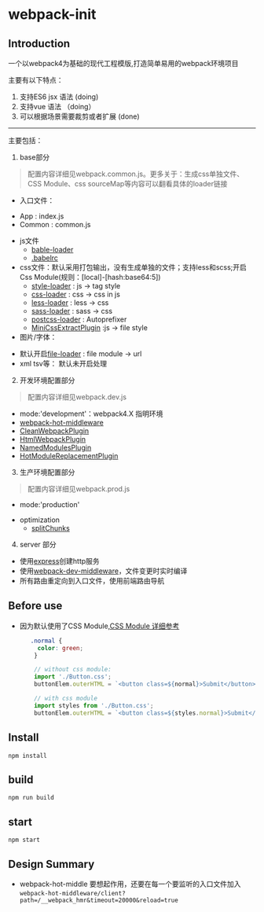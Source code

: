 # webpack-init

## Introduction

一个以webpack4为基础的现代工程模版,打造简单易用的webpack环境项目

主要有以下特点：

1. 支持ES6 jsx 语法 (doing)
2. 支持vue 语法 （doing）
3. 可以根据场景需要裁剪或者扩展 (done)

-----

主要包括：

1. base部分
> 配置内容详细见webpack.common.js。更多关于：生成css单独文件、CSS Module、css sourceMap等内容可以翻看具体的loader链接

 + 入口文件：
  - App : index.js  
  - Common : common.js
 + js文件
    - [bable-loader](https://github.com/babel/babel-loader)
    - [.babelrc](https://www.babeljs.cn/docs/usage/babelrc/)
 + css文件：默认采用打包输出，没有生成单独的文件；支持less和scss;开启Css Module(规则：[local]-[hash:base64:5])
    - [style-loader](https://github.com/webpack-contrib/style-loader) : js -> tag style
    - [css-loader](https://github.com/webpack-contrib/css-loader) : css -> css in js
    - [less-loader](https://github.com/webpack-contrib/less-loader) : less -> css
    - [sass-loader](https://github.com/webpack-contrib/sass-loader) : sass -> css
    - [postcss-loader](https://github.com/postcss/postcss) : Autoprefixer
    - [MiniCssExtractPlugin](https://github.com/webpack-contrib/mini-css-extract-plugin) :js -> file style
 + 图片/字体：
  - 默认开启[file-loader](https://github.com/webpack-contrib/file-loader) : file module -> url
 - xml tsv等： 默认未开启处理

2. 开发环境配置部分
> 配置内容详细见webpack.dev.js

- mode:'development'：webpack4.X 指明环境
- [webpack-hot-middleware](https://github.com/webpack-contrib/webpack-hot-middleware)
- [CleanWebpackPlugin]()
- [HtmlWebpackPlugin]()
- [NamedModulesPlugin]()
- [HotModuleReplacementPlugin]()

3. 生产环境配置部分
> 配置内容详细见webpack.prod.js

- mode:'production'
+ optimization
    - [splitChunks](https://webpack.js.org/plugins/split-chunks-plugin/)

4. server 部分

- 使用[express][1]创建http服务
- 使用[webpack-dev-middleware][2]，文件变更时实时编译
- 所有路由重定向到入口文件，使用前端路由导航

## Before use
 - 因为默认使用了CSS Module,[CSS Module 详细参考](https://github.com/camsong/blog/issues/5)
    ```css
       .normal {
         color: green;
        }
    ```

    ```javascript
        // without css module:
        import './Button.css';
        buttonElem.outerHTML = `<button class=${normal}>Submit</button>`
    ```

    ```javascript
        // with css module
        import styles from './Button.css';
        buttonElem.outerHTML = `<button class=${styles.normal}>Submit</button>`
    ```

## Install

    npm install

## build

    npm run build

## start

    npm start


[1]:https://expressjs.com/
[2]:https://github.com/webpack/webpack-dev-middleware

## Design Summary

- webpack-hot-middle 要想起作用，还要在每一个要监听的入口文件加入`webpack-hot-middleware/client?path=/__webpack_hmr&timeout=20000&reload=true`
